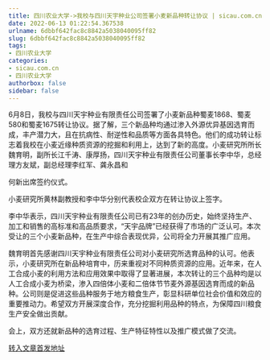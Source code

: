 ```yaml
---
title: 四川农业大学->我校与四川天宇种业公司签署小麦新品种转让协议 | sicau.com.cn
date: 2022-06-13 01:22:54.367538
urlname: 6dbbf642fac8c8842a5038040095ff82
slug: 6dbbf642fac8c8842a5038040095ff82
tags: 
- 四川农业大学
categories:
- sicau.com.cn
- 四川农业大学
authorbox: false
sidebar: false
---
```

6月8日，我校与四川天宇种业有限责任公司签署了小麦新品种蜀麦1868、蜀麦580和蜀麦1675转让协议。据了解，三个新品种均通过渗入外源优异基因选育而成，丰产潜力大，且在抗病性、耐逆性和品质等方面各具特色。他们的成功转让标志着我校在小麦近缘种质资源的挖掘和利用上，达到了新的高度。小麦研究所所长魏育明，副所长江千涛、康厚扬，四川天宇种业有限责任公司董事长李中华，总经理方友斌，副总经理李红军、龚永昌和
<!--more-->
何新出席签约仪式。

小麦研究所黄林副教授和李中华分别代表校企双方在转让协议上签字。

李中华表示，四川天宇种业有限责任公司已有23年的创办历史，始终坚持生产、加工和销售的高标准和高品质要求，“天宇品牌”已经获得了市场的广泛认可。本次受让的三个小麦新品种，在生产中综合表现优异，公司将全力开展其推广应用。

魏育明首先感谢四川天宇种业有限责任公司对小麦研究所选育品种的认可。他表示，小麦研究所在新品种培育中，历来重视对不同种质资源的应用。近年来，在人工合成小麦的利用方法和应用效果中取得了显著进展，本次转让的三个品种均是以人工合成小麦为桥梁，渗入四倍体小麦和二倍体节节麦外源基因选育而成的新品种。公司则是促进这些品种服务于地方粮食生产，彰显科研单位社会价值和效应的重要推动力。希望双方开展深度合作，充分挖掘利用品种的特点，为保障四川粮食生产安全做出贡献。

会上，双方还就新品种的选育过程、生产特征特性以及推广模式做了交流。



[转入文章首发地址](https://news.sicau.edu.cn/info/1078/68294.htm)